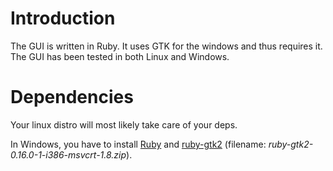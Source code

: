 # Introduction #

The GUI is written in Ruby. It uses GTK for the windows and thus requires it. The GUI has been tested in both Linux and Windows.

# Dependencies #

Your linux distro will most likely take care of your deps.

In Windows, you have to install [Ruby](http://www.ruby-lang.org/en/downloads/) and [ruby-gtk2](http://ruby-gnome2.sourceforge.jp/) (filename: _ruby-gtk2-0.16.0-1-i386-msvcrt-1.8.zip_).